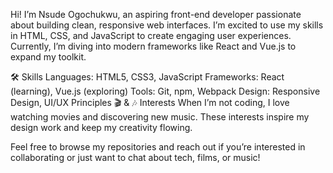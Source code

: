Hi! I’m Nsude Ogochukwu, an aspiring front-end developer passionate about building clean, responsive web interfaces. I’m excited to use my skills in HTML, CSS, and JavaScript to create engaging user experiences. Currently, I’m diving into modern frameworks like React and Vue.js to expand my toolkit.

🛠️ Skills
Languages: HTML5, CSS3, JavaScript
Frameworks: React (learning), Vue.js (exploring)
Tools: Git, npm, Webpack
Design: Responsive Design, UI/UX Principles
🎬 & 🎶 Interests
When I’m not coding, I love watching movies and discovering new music. These interests inspire my design work and keep my creativity flowing.

Feel free to browse my repositories and reach out if you’re interested in collaborating or just want to chat about tech, films, or music!

